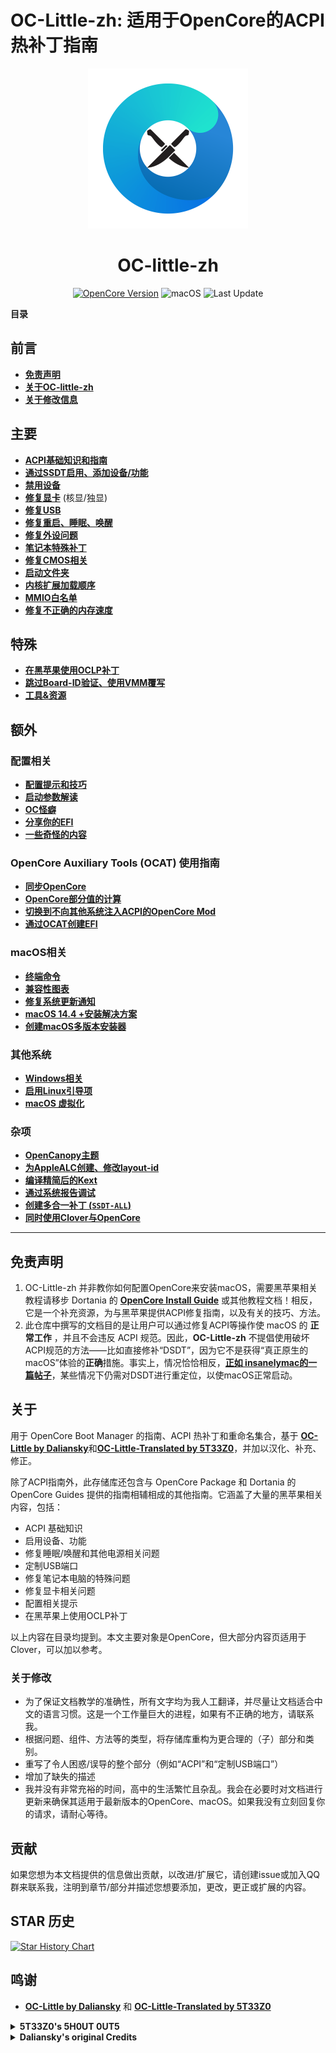 # OC-Little-zh: 适用于OpenCore的ACPI热补丁指南

<div align="center">
             <img src="logo.png" alt="OCLP-Mod Logo" width="256" />
             <h1>OC-little-zh</h1>
</div>

<div align=center>

[![OpenCore Version](https://img.shields.io/badge/支持的OpenCore版本:-≤1.0.4-success.svg)](https://github.com/acidanthera/OpenCorePkg) ![macOS](https://img.shields.io/badge/支持的macOS:-≤15.3-white.svg) ![Last Update](https://img.shields.io/badge/最后更新:-25.01.23-blueviolet.svg)</br>

</div>

**目录**

## 前言

* [**免责声明**](#免责声明)
* [**关于OC-little-zh**](#关于)
* [**关于修改信息**](#关于修改)

## 主要

* [**ACPI基础知识和指南**](/00_ACPI/README.md)
* [**通过SSDT启用、添加设备/功能**](/01_Adding_missing_Devices_and_enabling_Features/README.md)
* [**禁用设备**](/02_Disabling_Devices/README.md)
* [**修复显卡**](/11_Graphics/README.md) (核显/独显)
* [**修复USB**](/03_USB_Fixes/README.md)
* [**修复重启、睡眠、唤醒**](04_Fixing_Sleep_and_Wake_Issues/README.md)
* [**修复外设问题**](/13_Peripherals/README.md)
* [**笔记本特殊补丁**](/05_Laptop-specific_Patches/README.md)
* [**修复CMOS相关**](/06_CMOS-related_Fixes/README.md)
* [**启动文件夹**](/07_BOOT_Folder/README.md)
* [**内核扩展加载顺序**](/10_Kexts_Loading_Sequence_Examples/README.md)
* [**MMIO白名单**](/12_MMIO_Whitelist/README.md)
* [**修复不正确的内存速度**](/15_RAM/README.md)

## 特殊
* [**在黑苹果使用OCLP补丁**](/14_OCLP_Wintel/README.md)
* [**跳过Board-ID验证、使用VMM覆写**](/09_Board-ID_VMM-Spoof/README.md)
* [**工具&资源**](/C_Utilities_and_Resources/README.md)

## 额外

### 配置相关
* [**配置提示和技巧**](/A_Config_Tips_and_Tricks/README.md)
* [**启动参数解读**](/H_Boot-args/README.md)
* [**OC怪癖**](/08_Quirks/README.md)
* [**分享你的EFI**](/M_EFI_Upload_Chklst/README.md)
* [**一些奇怪的内容**](/P_Else/README.md)

### OpenCore Auxiliary Tools (OCAT) 使用指南
* [**同步OpenCore**](/D_Updating_OpenCore/README.md)
* [**OpenCore部分值的计算**](/B_OC_Calculators/README.md)
* [**切换到不向其他系统注入ACPI的OpenCore Mod**](/O_OC_NO_ACPI/README.md)
* [**通过OCAT创建EFI**](/F_Desktop_EFIs/README.md)

### macOS相关
* [**终端命令**](/Terminal_Commands.md#readme)
* [**兼容性图表**](/E_Compatibility_Charts/README.md)
* [**修复系统更新通知**](/S_System_Updates/README.md)
* [**macOS 14.4 +安装解决方案**](/W_Workarounds/README.md)
* [**创建macOS多版本安装器**](/U_USB_Multi_installer/README.md)

### 其他系统
* [**Windows相关**](/I_Windows/README.md)
* [**启用Linux引导项**](/G_Linux/README.md)
* [**macOS 虚拟化**](/V_Virtualization/README.md)

### 杂项
* [**OpenCanopy主题**](/T_Themes/README.md)
* [**为AppleALC创建、修改layout-id**](/L_ALC_Layout-ID/README.md)
* [**编译精简后的Kext**](/J_Compiling_Kexts/README.md)
* [**通过系统报告调试**](/K_Debugging/README.md)
* [**创建多合一补丁 (`SSDT-ALL`)**](/N_SSDT-ALL/README.md)
* [**同时使用Clover与OpenCore**](/R_BootloaderChooser/README.md)

___

## 免责声明
1. OC-Little-zh 并非教你如何配置OpenCore来安装macOS，需要黑苹果相关教程请移步 Dortania 的 [**OpenCore Install Guide**](https://dortania.github.io/OpenCore-Install-Guide/) 或其他教程文档！相反，它是一个补充资源，为与黑苹果提供ACPI修复指南，以及有关的技巧、方法。
2. 此仓库中撰写的文档目的是让用户可以通过修复ACPI等操作使 macOS 的 **正常工作** ，并且不会违反 ACPI 规范。因此，**OC-Little-zh** 不提倡使用破坏ACPI规范的方法——比如直接修补“DSDT”，因为它不是获得“真正原生的macOS”体验的**正确**措施。事实上，情况恰恰相反，[**正如 insanelymac的一篇帖子**](https://www.insanelymac.com/forum/topic/352881-when-is-rebaseregions-necessary/#comment-2790870)，某些情况下仍需对DSDT进行重定位，以使macOS正常启动。
	
## 关于
用于 OpenCore Boot Manager 的指南、ACPI 热补丁和重命名集合，基于 [**OC-Little by Daliansky**](https://github.com/daliansky/OC-little)和[**OC-Little-Translated by 5T33Z0**](https://github.com/5T33Z0/OC-Little-Translated)，并加以汉化、补充、修正。

除了ACPI指南外，此存储库还包含与 OpenCore Package 和 Dortania 的 OpenCore Guides 提供的指南相辅相成的其他指南。它涵盖了大量的黑苹果相关内容，包括：

- ACPI 基础知识
- 启用设备、功能
- 修复睡眠/唤醒和其他电源相关问题
- 定制USB端口
- 修复笔记本电脑的特殊问题
- 修复显卡相关问题
- 配置相关提示
- 在黑苹果上使用OCLP补丁

以上内容在目录均提到。本文主要对象是OpenCore，但大部分内容页适用于Clover，可以加以参考。

### 关于修改
- 为了保证文档教学的准确性，所有文字均为我人工翻译，并尽量让文档适合中文的语言习惯。这是一个工作量巨大的进程，如果有不正确的地方，请联系我。
- 根据问题、组件、方法等的类型，将存储库重构为更合理的（子）部分和类别。
- 重写了令人困惑/误导的整个部分（例如“ACPI”和“定制USB端口”）
- 增加了缺失的描述
- 我并没有非常充裕的时间，高中的生活繁忙且杂乱。我会在必要时对文档进行更新来确保其适用于最新版本的OpenCore、macOS。如果我没有立刻回复你的请求，请耐心等待。


## 贡献
 如果您想为本文档提供的信息做出贡献，以改进/扩展它，请创建issue或加入QQ群来联系我，注明到章节/部分并描述您想要添加，更改，更正或扩展的内容。

## STAR 历史

<a href="https://star-history.com/#laoamac/OC-little-zh&Date">
 <picture>
   <source media="(prefers-color-scheme: dark)" srcset="https://api.star-history.com/svg?repos=laobamac/OC-little-zh&type=Date&theme=dark" />
   <source media="(prefers-color-scheme: light)" srcset="https://api.star-history.com/svg?repos=laobamac/OC-little-zh&type=Date" />
   <img alt="Star History Chart" src="https://api.star-history.com/svg?repos=laobamac/OC-little-zh&type=Date" />
 </picture>
</a>

## 鸣谢
- [**OC-Little by Daliansky**](https://github.com/daliansky/OC-little) 和 [**OC-Little-Translated by 5T33Z0**](https://github.com/5T33Z0/OC-Little-Translated)

<details>
<summary><strong>5T33Z0's 5H0UT 0UT5</strong></summary>

> - Thanks to al the [**contributors**](https://github.com/5T33Z0/OC-Little-Translated/graphs/contributors) for improving and expanding the repo! Additional credits for contributors outside of the github realm are listed in the respective chapters/sections.
> - sascha_77 for Kext Updater, ANYmacOS and helping me to unbrick my Lenovo T530 BIOS!
> - Apfelnico for introducing me to ASL/AML Basics
> - Bluebyte for having good conversations
> - Cyberdevs from insanelymac for his Z170X Gaming 5 Guide and for being a prime example of a Moderator who treats others with respect!
</details>

<details>
<summary><strong>Daliansky's original Credits</strong></summary>

> - Special credit to:
> 	- @XianWu write these ACPI component patches that useable to OpenCore
> 	- @Bat.bat, @DalianSky, @athlonreg, @iStar丶Forever their proofreading and finalization.
> - Credits and thanks to：
> 	- @冬瓜-X1C5th
> 	- @OC-xlivans
> 	- @Air 13 IWL-GZ-Big Orange (OC perfect)
> 	- @子骏oc IWL
> 	- @大勇-小新air13-OC-划水小白
> 	- @xjn819
> 	- Acidanthera for maintaining OpenCorePkg
</details>
